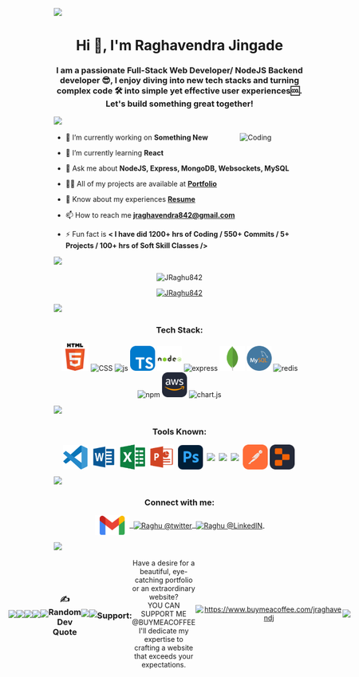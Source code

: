 ![](https://raw.githubusercontent.com/halfrost/halfrost/master/icons/header_.png)



<!-- Hello Message -->
<h1 align="center">Hi 👋, I'm Raghavendra Jingade</h1>
<h3 align="center">I am a passionate Full-Stack Web Developer/ NodeJS Backend developer 😎, I enjoy diving into new tech stacks and turning complex code 🛠 into simple yet effective user experiences🆒. Let's build something great together!</h3>

<img src='https://raw.githubusercontent.com/andreasbm/readme/master/assets/lines/colored.png' />

<div>
<img align="right" alt="Coding" width="26%" src="https://www.sarvika.com/wp-content/uploads/2021/03/Backend-Developer-Python-GIF-Dribble.gif">

- 🔭 I’m currently working on **Something New**

- 🌱 I’m currently learning **React**

- 💬 Ask me about **NodeJS, Express, MongoDB, Websockets, MySQL**

- 👨‍💻 All of my projects are available at **<a href ="https://JRaghu842.github.io/">Portfolio</a>**

- 📄 Know about my experiences **<a href ="https://drive.google.com/file/d/1LBrMkX5j7wlU6zjqHgvBqyGtuct4h43h/view?usp=sharing"> Resume</a>**
 
- 📫 How to reach me **jraghavendra842@gmail.com**
</div>

- ⚡ Fun fact is **< I have did 1200+ hrs of Coding / 550+ Commits / 5+ Projects / 100+ hrs of Soft Skill Classes />**


<!-- Trophies -->
 <img src='https://raw.githubusercontent.com/andreasbm/readme/master/assets/lines/colored.png' /> 
<p align="center"> <img src="https://komarev.com/ghpvc/?username=JRaghu842&label=Profile%20views&color=0e75b6&style=flat" alt="JRaghu842" /> </p>
<p align="center"> <a href="#"><img src="https://github-profile-trophy.vercel.app/?username=JRaghu842&theme=radical" alt="JRaghu842" /></a> </p>
 <img src='https://raw.githubusercontent.com/andreasbm/readme/master/assets/lines/colored.png' />

<!---------------------------------------------------------------------------------------------------------------------- ISSUE -->
<!--  <p align="center">
 <i><h3 align="center">Tech Stacks:</h3></i>
 <div align="center">

 [![My Skills](https://skillicons.dev/icons?i=html,css,js,nodejs,express,mongodb,mysql,redis)](https://skillicons.dev)

</div>
 </p> -->

<h3 align="center">Tech Stack:</h3>
<p align = "center">
<img src="https://github.com/PrinceCorwin/Useful-tech-icons/blob/main/images/HTML.png" alt="html" width="55" height="55"/>
<img src="https://user-images.githubusercontent.com/25181517/183898674-75a4a1b1-f960-4ea9-abcb-637170a00a75.png" alt="CSS" width="50" height="55"/>
<img src="https://user-images.githubusercontent.com/25181517/117447155-6a868a00-af3d-11eb-9cfe-245df15c9f3f.png" alt="js" width="50" height="50"/>
<img src="https://raw.githubusercontent.com/tandpfun/skill-icons/59059d9d1a2c092696dc66e00931cc1181a4ce1f/icons/TypeScript.svg" alt="ts" width="50" height="50"/>
<img src="https://raw.githubusercontent.com/devicons/devicon/master/icons/nodejs/nodejs-original-wordmark.svg" alt="nodejs" width="50" height="50"/>
<img src="https://res.cloudinary.com/kc-cloud/images/f_auto,q_auto/v1651772163/expressjslogo/expressjslogo.webp?_i=AA" alt="express" width="50" height="50"/>
 <img src="https://raw.githubusercontent.com/PrinceCorwin/Useful-tech-icons/main/images/mongodb-leaf.png" alt="mongo" width="50" height="50"/> 
<img src="https://raw.githubusercontent.com/PrinceCorwin/Useful-tech-icons/main/images/mysql-logo.png" alt="mysql" width="50" height="50"/>
<img src="https://user-images.githubusercontent.com/25181517/182884894-d3fa6ee0-f2b4-4960-9961-64740f533f2a.png" alt="redis" width="50" height="50"/>
<img src="https://user-images.githubusercontent.com/25181517/121401671-49102800-c959-11eb-9f6f-74d49a5e1774.png" alt="npm" width="50" height="50"/>
<img src="https://raw.githubusercontent.com/tandpfun/skill-icons/59059d9d1a2c092696dc66e00931cc1181a4ce1f/icons/AWS-Dark.svg" alt="aws" width="50" height="50"/>
<img src="https://www.chartjs.org/media/logo-title.svg" alt="chart.js" width="50" height="50"/>
</p>
 <img src='https://raw.githubusercontent.com/andreasbm/readme/master/assets/lines/colored.png' />

<!-- Tools -->
 <h3 align="center">Tools Known:</h3>
<p align="center">
<!-- <i><b>Tools known:</b></i>  -->
  <img align="center" src="https://github.com/JRaghu842/JRaghu842.github.io/blob/main/images/vs_code.png" width="50px" />&nbsp;
  <img align="center" src="https://github.com/JRaghu842/JRaghu842.github.io/blob/main/images/word.png" width="50px" />&nbsp;
  <img align="center" src="https://github.com/JRaghu842/JRaghu842.github.io/blob/main/images/Excel.png" width="50px" />&nbsp;
  <img align="center" src="https://github.com/JRaghu842/JRaghu842.github.io/blob/main/images/powerpoint.png" width="50px" />&nbsp;
  <img align="center" src="https://github.com/JRaghu842/JRaghu842.github.io/blob/main/images/Phptoshop.png" width="50px" />&nbsp;
  <img align="center" src="https://github.com/RimRaider639/TechStackIcons/raw/master/icons/figma/figma-original.svg" width="50px" />&nbsp;
  <img align="center" src="https://github.com/RimRaider639/TechStackIcons/raw/master/icons/canva/canva-original.svg" width="50px" />&nbsp;
  <img align="center" src="https://user-images.githubusercontent.com/25181517/192108372-f71d70ac-7ae6-4c0d-8395-51d8870c2ef0.png" width="50px" />&nbsp;
  <img align="center" src="https://raw.githubusercontent.com/tandpfun/skill-icons/59059d9d1a2c092696dc66e00931cc1181a4ce1f/icons/Postman.svg" alt="postman" width="50px"/>
  <img align="center" src="https://raw.githubusercontent.com/tandpfun/skill-icons/59059d9d1a2c092696dc66e00931cc1181a4ce1f/icons/Replit-Dark.svg" width="50px" />&nbsp;
</p>
 <img src='https://raw.githubusercontent.com/andreasbm/readme/master/assets/lines/colored.png' />

<h3 align="center">Connect with me:</h3>
<p align = "center">

 <a href="mailto:jraghavendra842@gmail.com" target="blank" >
 <img align="center" alt="Raghavendra@Mail" width="70px" src="https://github.com/JRaghu842/JRaghu842.github.io/blob/main/images/Gmail-Logo-removebg-preview.png" />&nbsp;
  </a>
  <a href="https://twitter.com/jraghavendra842" target="blank" width="50px">
    <img align="center" alt="Raghu @twitter" width="50px" src="https://raw.githubusercontent.com/rahuldkjain/github-profile-readme-generator/master/src/images/icons/Social/twitter.svg" />&nbsp;
  </a>
   <a href="https://linkedin.com/in/raghavendra-jingade-4b0505194" target="blank" width="35px">
    <img align="center" alt="Raghu @LinkedIN" width="50px" src="https://raw.githubusercontent.com/rahuldkjain/github-profile-readme-generator/master/src/images/icons/Social/linked-in-alt.svg" />&nbsp;
  </a>
</p>

<img src='https://raw.githubusercontent.com/andreasbm/readme/master/assets/lines/colored.png' /> 

<!-- Git -->

<div align="center" style="display: flex; align-items: center; justify-content: center;">
  <p><a href="https://github.com/anuraghazra/github-readme-stats">
  <img align="center" src="https://github-readme-streak-stats.herokuapp.com?user=Jraghu842&theme=radical" />
  </a></p>
 
  <p><a href="https://github.com/anuraghazra/convoychat">
  <img align="center" src="https://github-readme-stats.vercel.app/api?username=Jraghu842&show_icons=true&theme=radical"     />
  </a></p>
 
  <p><a href="https://github.com/anuraghazra/convoychat">
  <img align="center" src="https://github-readme-stats.vercel.app/api/top-langs/?username=Jraghu842&theme=radical" />
  </a></p>
 
  <p><a href="https://github.com/anuraghazra/convoychat">
  <img align="center" src="https://github-profile-summary-cards.vercel.app/api/cards/profile-details?username=JRaghu842&theme=radical" />
  </a></p> 
 
<!--    <img src='https://raw.githubusercontent.com/andreasbm/readme/master/assets/lines/colored.png' /> 
    <p><a href="https://1999azzar.github.io/1999AZZAR/">
  <img  src="https://github.com/1999AZZAR/1999AZZAR/blob/main/resources/img/grid-snake.svg" alt="snake" /></a></p>
</div> -->

<img src='https://raw.githubusercontent.com/andreasbm/readme/master/assets/lines/colored.png' /> 

### ✍️ Random Dev Quote

![](https://quotes-github-readme.vercel.app/api?type=horizontal&theme=radical)

<img src='https://raw.githubusercontent.com/andreasbm/readme/master/assets/lines/colored.png' />

<!-- Coffee -->
<h3 align="center">Support:</h3>
<!-- Footer -->
<p>Have a desire for a beautiful, eye-catching portfolio or an extraordinary website?
 <br> YOU CAN SUPPORT ME @BUYMEACOFFEE
 <br>I'll dedicate my expertise to crafting a website that exceeds your expectations.</p>
 <p><a href="https://www.buymeacoffee.com/"> <img align="center" src="https://cdn.buymeacoffee.com/buttons/v2/default-yellow.png" height="50" width="210" alt="https://www.buymeacoffee.com/jraghavendj" /></a>
</p>
<div align="center"><img align="center" src="https://github.com/JRaghu842/Fashion-Geeks.com/blob/main/images/working-remotely-1.png" width="100%"/></div>
<img src='https://raw.githubusercontent.com/andreasbm/readme/master/assets/lines/colored.png' /> 
<!-- <img src="/resources/waves.svg?tr=rt-180" width="100%" height="150"> -->


